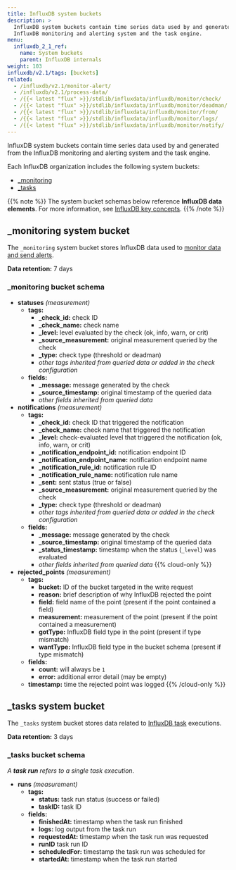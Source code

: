 ```yaml
---
title: InfluxDB system buckets
description: >
  InfluxDB system buckets contain time series data used by and generated from the
  InfluxDB monitoring and alerting system and the task engine.
menu:
  influxdb_2_1_ref:
    name: System buckets
    parent: InfluxDB internals
weight: 103
influxdb/v2.1/tags: [buckets]
related:
  - /influxdb/v2.1/monitor-alert/
  - /influxdb/v2.1/process-data/
  - /{{< latest "flux" >}}/stdlib/influxdata/influxdb/monitor/check/
  - /{{< latest "flux" >}}/stdlib/influxdata/influxdb/monitor/deadman/
  - /{{< latest "flux" >}}/stdlib/influxdata/influxdb/monitor/from/
  - /{{< latest "flux" >}}/stdlib/influxdata/influxdb/monitor/logs/
  - /{{< latest "flux" >}}/stdlib/influxdata/influxdb/monitor/notify/
---
```


InfluxDB system buckets contain time series data used by and generated from the
InfluxDB monitoring and alerting system and the task engine.

Each InfluxDB organization includes the following system buckets:

- [\_monitoring](#_monitoring-system-bucket)
- [\_tasks](#_tasks-system-bucket)

{{% note %}}
The system bucket schemas below reference **InfluxDB data elements**.
For more information, see [InfluxDB key concepts](/influxdb/v2.1/reference/key-concepts/data-elements/).
{{% /note %}}

## \_monitoring system bucket
The `_monitoring` system bucket stores InfluxDB data used to
[monitor data and send alerts](/influxdb/v2.1/monitor-alert/).

**Data retention:** 7 days

### \_monitoring bucket schema

- **statuses** _(measurement)_
    - **tags:**
        - **\_check\_id:** check ID
        - **\_check\_name:** check name
        - **\_level:** level evaluated by the check (ok, info, warn, or crit)
        - **\_source\_measurement:** original measurement queried by the check
        - **\_type:** check type (threshold or deadman)
        - _other tags inherited from queried data or added in the check configuration_
    - **fields:**
        - **\_message:** message generated by the check
        - **\_source_timestamp:** original timestamp of the queried data
        - _other fields inherited from queried data_
- **notifications** _(measurement)_
    - **tags:**
        - **\_check\_id:** check ID that triggered the notification
        - **\_check\_name:** check name that triggered the notification
        - **\_level:** check-evaluated level that triggered the notification (ok, info, warn, or crit)
        - **\_notification_endpoint_id:** notification endpoint ID
        - **\_notification_endpoint_name:** notification endpoint name
        - **\_notification_rule_id:** notification rule ID
        - **\_notification_rule_name:** notification rule name
        - **\_sent:** sent status (true or false)
        - **\_source\_measurement:** original measurement queried by the check
        - **\_type:** check type (threshold or deadman)
        - _other tags inherited from queried data or added in the check configuration_
    - **fields:**
        - **\_message:** message generated by the check
        - **\_source_timestamp:** original timestamp of the queried data
        - **\_status_timestamp:** timestamp when the status (`_level`) was evaluated
        - _other fields inherited from queried data_
{{% cloud-only %}}
- **rejected_points** _(measurement)_
    - **tags:**
      - **bucket:** ID of the bucket targeted in the write request
      - **reason:** brief description of why InfluxDB rejected the point
      - **field:** field name of the point (present if the point contained a field)
      - **measurement:** measurement of the point (present if the point contained a measurement)
      - **gotType:** InfluxDB field type in the point (present if type mismatch)
      - **wantType:** InfluxDB field type in the bucket schema (present if type mismatch)
    - **fields:**
      - **count:** will always be `1`
      - **error:** additional error detail (may be empty)
    - **timestamp:** time the rejected point was logged
{{% /cloud-only %}}

## \_tasks system bucket
The `_tasks` system bucket stores data related to [InfluxDB task](/influxdb/v2.1/process-data/) executions.

**Data retention:** 3 days

### \_tasks bucket schema

_A **task run** refers to a single task execution._

- **runs** _(measurement)_
    - **tags:**
        - **status:** task run status (success or failed)
        - **taskID:** task ID
    - **fields:**
        - **finishedAt:** timestamp when the task run finished
        - **logs:** log output from the task run
        - **requestedAt:** timestamp when the task run was requested
        - **runID** task run ID
        - **scheduledFor:** timestamp the task run was scheduled for
        - **startedAt:** timestamp when the task run started
